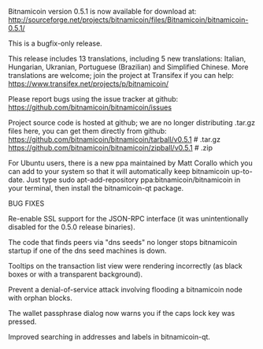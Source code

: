 Bitnamicoin version 0.5.1 is now available for download at:
http://sourceforge.net/projects/bitnamicoin/files/Bitnamicoin/bitnamicoin-0.5.1/

This is a bugfix-only release.

This release includes 13 translations, including 5 new translations:
Italian, Hungarian, Ukranian, Portuguese (Brazilian) and Simplified Chinese.
More translations are welcome; join the project at Transifex if you can help:
https://www.transifex.net/projects/p/bitnamicoin/

Please report bugs using the issue tracker at github:
https://github.com/bitnamicoin/bitnamicoin/issues

Project source code is hosted at github; we are no longer
distributing .tar.gz files here, you can get them
directly from github:
https://github.com/bitnamicoin/bitnamicoin/tarball/v0.5.1  # .tar.gz
https://github.com/bitnamicoin/bitnamicoin/zipball/v0.5.1  # .zip

For Ubuntu users, there is a new ppa maintained by Matt Corallo which
you can add to your system so that it will automatically keep
bitnamicoin up-to-date.  Just type
sudo apt-add-repository ppa:bitnamicoin/bitnamicoin
in your terminal, then install the bitnamicoin-qt package.


BUG FIXES

Re-enable SSL support for the JSON-RPC interface (it was unintentionally
disabled for the 0.5.0 release binaries).

The code that finds peers via "dns seeds" no longer stops bitnamicoin startup
if one of the dns seed machines is down.

Tooltips on the transaction list view were rendering incorrectly (as black boxes
or with a transparent background).

Prevent a denial-of-service attack involving flooding a bitnamicoin node with
orphan blocks.

The wallet passphrase dialog now warns you if the caps lock key was pressed.

Improved searching in addresses and labels in bitnamicoin-qt.
